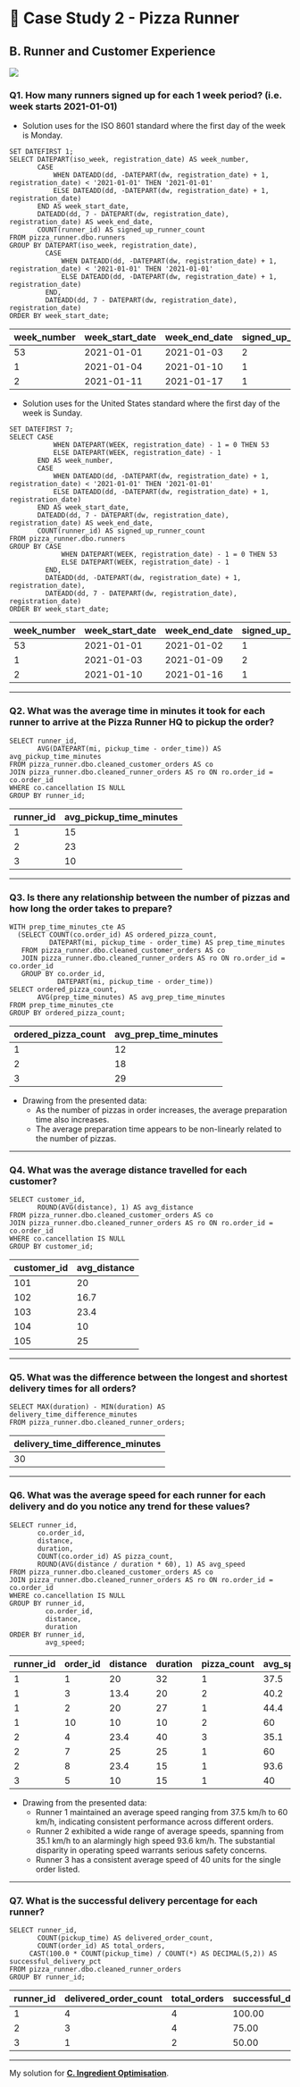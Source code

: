 # :pizza: Case Study 2 - Pizza Runner

## B. Runner and Customer Experience

<picture>
  <img src="https://img.shields.io/badge/Microsoft%20SQL%20Server-CC2927?style=for-the-badge&logo=microsoft%20sql%20server&logoColor=white">
</picture>

### Q1. How many runners signed up for each 1 week period? (i.e. week starts 2021-01-01)
- Solution uses for the ISO 8601 standard where the first day of the week is Monday.

```tsql
SET DATEFIRST 1;
SELECT DATEPART(iso_week, registration_date) AS week_number,
       CASE
           WHEN DATEADD(dd, -DATEPART(dw, registration_date) + 1, registration_date) < '2021-01-01' THEN '2021-01-01'
           ELSE DATEADD(dd, -DATEPART(dw, registration_date) + 1, registration_date)
       END AS week_start_date,
       DATEADD(dd, 7 - DATEPART(dw, registration_date), registration_date) AS week_end_date,
       COUNT(runner_id) AS signed_up_runner_count
FROM pizza_runner.dbo.runners
GROUP BY DATEPART(iso_week, registration_date),
         CASE
             WHEN DATEADD(dd, -DATEPART(dw, registration_date) + 1, registration_date) < '2021-01-01' THEN '2021-01-01'
             ELSE DATEADD(dd, -DATEPART(dw, registration_date) + 1, registration_date)
         END,
         DATEADD(dd, 7 - DATEPART(dw, registration_date), registration_date)
ORDER BY week_start_date;
```
| week_number | week_start_date | week_end_date | signed_up_runner_count |
|-------------|-----------------|---------------|------------------------|
| 53          | 2021-01-01      | 2021-01-03    | 2                      |
| 1           | 2021-01-04      | 2021-01-10    | 1                      |
| 2           | 2021-01-11      | 2021-01-17    | 1                      |

- Solution uses for the United States standard where the first day of the week is Sunday.
```tsql
SET DATEFIRST 7;
SELECT CASE
           WHEN DATEPART(WEEK, registration_date) - 1 = 0 THEN 53
           ELSE DATEPART(WEEK, registration_date) - 1
       END AS week_number,
       CASE
           WHEN DATEADD(dd, -DATEPART(dw, registration_date) + 1, registration_date) < '2021-01-01' THEN '2021-01-01'
           ELSE DATEADD(dd, -DATEPART(dw, registration_date) + 1, registration_date)
       END AS week_start_date,
       DATEADD(dd, 7 - DATEPART(dw, registration_date), registration_date) AS week_end_date,
       COUNT(runner_id) AS signed_up_runner_count
FROM pizza_runner.dbo.runners
GROUP BY CASE
             WHEN DATEPART(WEEK, registration_date) - 1 = 0 THEN 53
             ELSE DATEPART(WEEK, registration_date) - 1
         END,
         DATEADD(dd, -DATEPART(dw, registration_date) + 1, registration_date),
         DATEADD(dd, 7 - DATEPART(dw, registration_date), registration_date)
ORDER BY week_start_date;
```
| week_number | week_start_date | week_end_date | signed_up_runner_count |
|-------------|-----------------|---------------|------------------------|
| 53          | 2021-01-01      | 2021-01-02    | 1                      |
| 1           | 2021-01-03      | 2021-01-09    | 2                      |
| 2           | 2021-01-10      | 2021-01-16    | 1                      |

---
### Q2. What was the average time in minutes it took for each runner to arrive at the Pizza Runner HQ to pickup the order?
```tsql
SELECT runner_id,
       AVG(DATEPART(mi, pickup_time - order_time)) AS avg_pickup_time_minutes
FROM pizza_runner.dbo.cleaned_customer_orders AS co
JOIN pizza_runner.dbo.cleaned_runner_orders AS ro ON ro.order_id = co.order_id
WHERE co.cancellation IS NULL
GROUP BY runner_id;
```
| runner_id | avg_pickup_time_minutes |
|-----------|-------------------------|
| 1         | 15                      |
| 2         | 23                      |
| 3         | 10                      |

---
### Q3. Is there any relationship between the number of pizzas and how long the order takes to prepare?
```tsql
WITH prep_time_minutes_cte AS
  (SELECT COUNT(co.order_id) AS ordered_pizza_count,
          DATEPART(mi, pickup_time - order_time) AS prep_time_minutes
   FROM pizza_runner.dbo.cleaned_customer_orders AS co
   JOIN pizza_runner.dbo.cleaned_runner_orders AS ro ON ro.order_id = co.order_id
   GROUP BY co.order_id,
            DATEPART(mi, pickup_time - order_time))
SELECT ordered_pizza_count,
       AVG(prep_time_minutes) AS avg_prep_time_minutes
FROM prep_time_minutes_cte
GROUP BY ordered_pizza_count;
```
| ordered_pizza_count | avg_prep_time_minutes |
|---------------------|-----------------------|
| 1                   | 12                    |
| 2                   | 18                    |
| 3                   | 29                    |

- Drawing from the presented data:
  - As the number of pizzas in order increases, the average preparation time also increases.
  - The average preparation time appears to be non-linearly related to the number of pizzas.

---
### Q4. What was the average distance travelled for each customer?
```tsql
SELECT customer_id,
       ROUND(AVG(distance), 1) AS avg_distance
FROM pizza_runner.dbo.cleaned_customer_orders AS co
JOIN pizza_runner.dbo.cleaned_runner_orders AS ro ON ro.order_id = co.order_id
WHERE co.cancellation IS NULL
GROUP BY customer_id;
```
| customer_id | avg_distance |
|-------------|--------------|
| 101         | 20           |
| 102         | 16.7         |
| 103         | 23.4         |
| 104         | 10           |
| 105         | 25           |

---
### Q5. What was the difference between the longest and shortest delivery times for all orders?
```tsql
SELECT MAX(duration) - MIN(duration) AS delivery_time_difference_minutes
FROM pizza_runner.dbo.cleaned_runner_orders;
```
| delivery_time_difference_minutes |
|----------------------------------|
| 30                               |

---
### Q6. What was the average speed for each runner for each delivery and do you notice any trend for these values?
```tsql
SELECT runner_id,
       co.order_id,
       distance,
       duration,
       COUNT(co.order_id) AS pizza_count,
       ROUND(AVG(distance / duration * 60), 1) AS avg_speed
FROM pizza_runner.dbo.cleaned_customer_orders AS co
JOIN pizza_runner.dbo.cleaned_runner_orders AS ro ON ro.order_id = co.order_id
WHERE co.cancellation IS NULL
GROUP BY runner_id,
         co.order_id,
         distance,
         duration
ORDER BY runner_id,
         avg_speed;
```
| runner_id | order_id | distance | duration | pizza_count | avg_speed |
|-----------|----------|----------|----------|-------------|-----------|
| 1         | 1        | 20       | 32       | 1           | 37.5      |
| 1         | 3        | 13.4     | 20       | 2           | 40.2      |
| 1         | 2        | 20       | 27       | 1           | 44.4      |
| 1         | 10       | 10       | 10       | 2           | 60        |
| 2         | 4        | 23.4     | 40       | 3           | 35.1      |
| 2         | 7        | 25       | 25       | 1           | 60        |
| 2         | 8        | 23.4     | 15       | 1           | 93.6      |
| 3         | 5        | 10       | 15       | 1           | 40        |

- Drawing from the presented data:
  - Runner 1 maintained an average speed ranging from 37.5 km/h to 60 km/h, indicating consistent performance across different orders.
  - Runner 2 exhibited a wide range of average speeds, spanning from 35.1 km/h to an alarmingly high speed 93.6 km/h. The substantial disparity in operating speed warrants serious safety concerns.
  - Runner 3 has a consistent average speed of 40 units for the single order listed.

---
### Q7. What is the successful delivery percentage for each runner?
```tsql
SELECT runner_id,
	   COUNT(pickup_time) AS delivered_order_count,
	   COUNT(order_id) AS total_orders,
     CAST(100.0 * COUNT(pickup_time) / COUNT(*) AS DECIMAL(5,2)) AS successful_delivery_pct
FROM pizza_runner.dbo.cleaned_runner_orders 
GROUP BY runner_id;
```
| runner_id | delivered_order_count | total_orders | successful_delivery_pct |
|-----------|-----------------------|--------------|-------------------------|
| 1         | 4                     | 4            | 100.00                  |
| 2         | 3                     | 4            | 75.00                   |
| 3         | 1                     | 2            | 50.00                   |

---
My solution for **[C. Ingredient Optimisation](C.%20Ingredient%20Optimisation.md)**.
